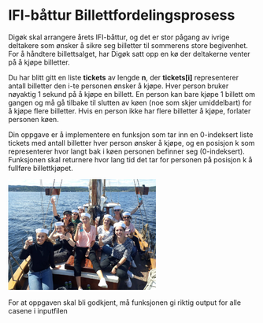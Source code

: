 # IFI-båttur Billettfordelingsprosess

Digøk skal arrangere årets IFI-båttur, og det er stor pågang av ivrige deltakere som ønsker å sikre seg billetter til sommerens store begivenhet. For å håndtere billettsalget, har Digøk satt opp en kø der deltakerne venter på å kjøpe billetter.

Du har blitt gitt en liste **tickets** av lengde **n**, der **tickets[i]** representerer antall billetter den i-te personen ønsker å kjøpe. Hver person bruker nøyaktig 1 sekund på å kjøpe en billett. En person kan bare kjøpe 1 billett om gangen og må gå tilbake til slutten av køen (noe som skjer umiddelbart) for å kjøpe flere billetter. Hvis en person ikke har flere billetter å kjøpe, forlater personen køen.

Din oppgave er å implementere en funksjon som tar inn en 0-indeksert liste tickets med antall billetter hver person ønsker å kjøpe, og en posisjon k som representerer hvor langt bak i køen personen befinner seg (0-indeksert). Funksjonen skal returnere hvor lang tid det tar for personen på posisjon k å fullføre billettkjøpet.

<img src="img.jpg" alt="Alt Text" width="300">

For at oppgaven skal bli godkjent, må funksjonen gi riktig output for alle casene i inputfilen


